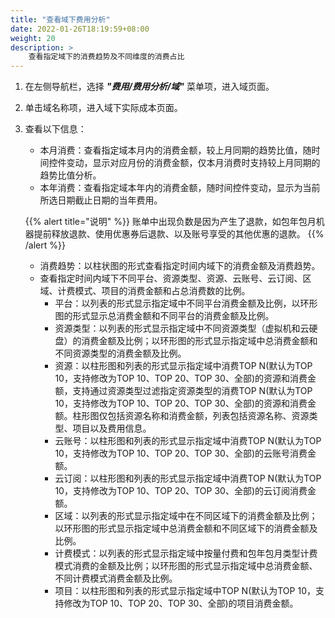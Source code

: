 ```yaml
---
title: "查看域下费用分析"
date: 2022-01-26T18:19:59+08:00
weight: 20
description: >
    查看指定域下的消费趋势及不同维度的消费占比
---
```


1. 在左侧导航栏，选择 **_"费用/费用分析/域"_** 菜单项，进入域页面。
2. 单击域名称项，进入域下实际成本页面。
3. 查看以下信息：
    - 本月消费：查看指定域本月内的消费金额，较上月同期的趋势比值，随时间控件变动，显示对应月份的消费金额，仅本月消费时支持较上月同期的趋势比值分析。
    - 本年消费：查看指定域本年内的消费金额，随时间控件变动，显示为当前所选日期截止日期的当年费用。

    {{% alert title="说明" %}}
账单中出现负数是因为产生了退款，如包年包月机器提前释放退款、使用优惠券后退款、以及账号享受的其他优惠的退款。
    {{% /alert %}}
    - 消费趋势：以柱状图的形式查看指定时间内域下的消费金额及消费趋势。
    - 查看指定时间内域下不同平台、资源类型、资源、云账号、云订阅、区域、计费模式、项目的消费金额和占总消费数的比例。
        - 平台：以列表的形式显示指定域中不同平台消费金额及比例，以环形图的形式显示总消费金额和不同平台的消费金额及比例。
        - 资源类型：以列表的形式显示指定域中不同资源类型（虚拟机和云硬盘）的消费金额及比例；以环形图的形式显示指定域中总消费金额和不同资源类型的消费金额及比例。
        - 资源：以柱形图和列表的形式显示指定域中消费TOP N(默认为TOP 10，支持修改为TOP 10、TOP 20、TOP 30、全部)的资源和消费金额，支持通过资源类型过滤指定资源类型的消费TOP N(默认为TOP 10，支持修改为TOP 10、TOP 20、TOP 30、全部)的资源和消费金额。柱形图仅包括资源名称和消费金额，列表包括资源名称、资源类型、项目以及费用信息。
        - 云账号：以柱形图和列表的形式显示指定域中消费TOP N(默认为TOP 10，支持修改为TOP 10、TOP 20、TOP 30、全部)的云账号消费金额。
        - 云订阅：以柱形图和列表的形式显示指定域中消费TOP N(默认为TOP 10，支持修改为TOP 10、TOP 20、TOP 30、全部)的云订阅消费金额。
        - 区域：以列表的形式显示指定域中在不同区域下的消费金额及比例；以环形图的形式显示指定域中总消费金额和不同区域下的消费金额及比例。
        - 计费模式：以列表的形式显示指定域中按量付费和包年包月类型计费模式消费的金额及比例；以环形图的形式显示指定域中总消费金额、不同计费模式消费金额及比例。
        - 项目：以柱形图和列表的形式显示指定域中TOP N(默认为TOP 10，支持修改为TOP 10、TOP 20、TOP 30、全部)的项目消费金额。



